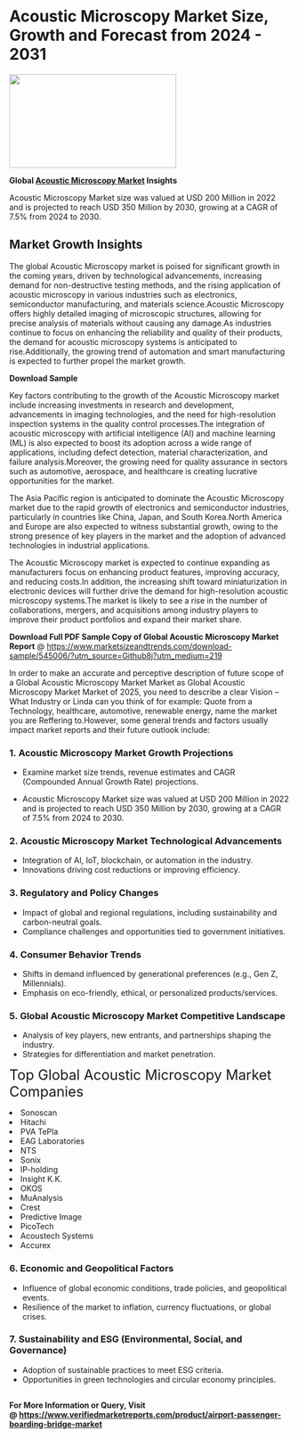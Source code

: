 <H1>Acoustic Microscopy Market Size, Growth and Forecast from 2024 - 2031</H1><img class="aligncenter size-medium wp-image-584254" src="https://thirdeyenews.in/wp-content/uploads/2024/09/Global-Market-Research-300x168.jpeg" alt="" width="300" height="168" /><p><strong>Global&nbsp;<a href="https://www.marketsizeandtrends.com/download-sample/545006/?utm_source=Github8j?utm_medium=219">Acoustic Microscopy Market</a> Insights</strong></p><p>Acoustic Microscopy Market size was valued at USD 200 Million in 2022 and is projected to reach USD 350 Million by 2030, growing at a CAGR of 7.5% from 2024 to 2030.</p><p><h2>Market Growth Insights</h2> <p>The global Acoustic Microscopy market is poised for significant growth in the coming years, driven by technological advancements, increasing demand for non-destructive testing methods, and the rising application of acoustic microscopy in various industries such as electronics, semiconductor manufacturing, and materials science.Acoustic Microscopy offers highly detailed imaging of microscopic structures, allowing for precise analysis of materials without causing any damage.As industries continue to focus on enhancing the reliability and quality of their products, the demand for acoustic microscopy systems is anticipated to rise.Additionally, the growing trend of automation and smart manufacturing is expected to further propel the market growth.</p> <p><strong>Download Sample</strong></p> <p>Key factors contributing to the growth of the Acoustic Microscopy market include increasing investments in research and development, advancements in imaging technologies, and the need for high-resolution inspection systems in the quality control processes.The integration of acoustic microscopy with artificial intelligence (AI) and machine learning (ML) is also expected to boost its adoption across a wide range of applications, including defect detection, material characterization, and failure analysis.Moreover, the growing need for quality assurance in sectors such as automotive, aerospace, and healthcare is creating lucrative opportunities for the market.</p> <p>The Asia Pacific region is anticipated to dominate the Acoustic Microscopy market due to the rapid growth of electronics and semiconductor industries, particularly in countries like China, Japan, and South Korea.North America and Europe are also expected to witness substantial growth, owing to the strong presence of key players in the market and the adoption of advanced technologies in industrial applications.</p> <p>The Acoustic Microscopy market is expected to continue expanding as manufacturers focus on enhancing product features, improving accuracy, and reducing costs.In addition, the increasing shift toward miniaturization in electronic devices will further drive the demand for high-resolution acoustic microscopy systems.The market is likely to see a rise in the number of collaborations, mergers, and acquisitions among industry players to improve their product portfolios and expand their market share.</p> <p><span class=""><strong>Download Full PDF Sample Copy of Global Acoustic Microscopy Market Report</strong> @ <a href="https://www.marketsizeandtrends.com/download-sample/545006/?utm_source=Github8j?utm_medium=219" target="_blank">https://www.marketsizeandtrends.com/download-sample/545006/?utm_source=Github8j?utm_medium=219</a></span></p><p>In order to make an accurate and perceptive description of future scope of a Global&nbsp;Acoustic Microscopy Market Market as Global&nbsp;Acoustic Microscopy Market Market of 2025, you need to describe a clear Vision &ndash; What Industry or Linda can you think of for example: Quote from a Technology, healthcare, automotive, renewable energy, name the market you are Reffering to.However, some general trends and factors usually impact market reports and their future outlook include:</p><h3>1.&nbsp;<strong>Acoustic Microscopy Market Growth Projections</strong></h3><ul><li>Examine market size trends, revenue estimates and CAGR (Compounded Annual Growth Rate) projections.</li><li><p>Acoustic Microscopy Market size was valued at USD 200 Million in 2022 and is projected to reach USD 350 Million by 2030, growing at a CAGR of 7.5% from 2024 to 2030.</p></li></ul><h3>2.&nbsp;<strong>Acoustic Microscopy Market Technological Advancements</strong></h3><ul><li>Integration of AI, IoT, blockchain, or automation in the industry.</li><li>Innovations driving cost reductions or improving efficiency.</li></ul><h3>3.&nbsp;<strong>Regulatory and Policy Changes</strong></h3><ul><li>Impact of global and regional regulations, including sustainability and carbon-neutral goals.</li><li>Compliance challenges and opportunities tied to government initiatives.</li></ul><h3>4.&nbsp;<strong>Consumer Behavior Trends</strong></h3><ul><li>Shifts in demand influenced by generational preferences (e.g., Gen Z, Millennials).</li><li>Emphasis on eco-friendly, ethical, or personalized products/services.</li></ul><h3>5.&nbsp;<strong>Global Acoustic Microscopy Market Competitive Landscape</strong></h3><ul><li>Analysis of key players, new entrants, and partnerships shaping the industry.</li><li>Strategies for differentiation and market penetration.</li></ul><p data-pm-slice="1 1 []"><span style="color: inherit; font-family: inherit; font-size: 25px;">Top Global Acoustic Microscopy Market Companies</span></p><div class="" data-test-id=""><p><li>Sonoscan</li><li> Hitachi</li><li> PVA TePla</li><li> EAG Laboratories</li><li> NTS</li><li> Sonix</li><li> IP-holding</li><li> Insight K.K.</li><li> OKOS</li><li> MuAnalysis</li><li> Crest</li><li> Predictive Image</li><li> PicoTech</li><li> Acoustech Systems</li><li> Accurex</li></p></div><h3>6.&nbsp;<strong>Economic and Geopolitical Factors</strong></h3><ul><li>Influence of global economic conditions, trade policies, and geopolitical events.</li><li>Resilience of the market to inflation, currency fluctuations, or global crises.</li></ul><h3>7.&nbsp;<strong>Sustainability and ESG (Environmental, Social, and Governance)</strong></h3><ul><li>Adoption of sustainable practices to meet ESG criteria.</li><li>Opportunities in green technologies and circular economy principles.</li></ul><h2><strong style="font-size: 14px;">For More Information or Query, Visit @&nbsp;</strong><a style="background-color: #ffffff; font-size: 14px;" href="https://www.marketsizeandtrends.com/report/acoustic-microscopy-market/" target="_blank">https://www.verifiedmarketreports.com/product/airport-passenger-boarding-bridge-market</a></h2>